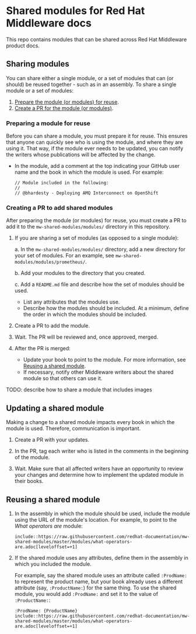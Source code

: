 # Shared modules for Red Hat Middleware docs

This repo contains modules that can be shared across Red Hat Middleware product docs.

## Sharing modules

You can share either a single module, or a set of modules that can (or should) be reused together - such as in an assembly. To share a single module or a set of modules:

1. [Prepare the module (or modules) for reuse](#preparing-a-module-for-reuse).
2. [Create a PR for the module (or modules)](#creating-a-pr-to-add-shared-modules).

### Preparing a module for reuse

Before you can share a module, you must prepare it for reuse. This ensures that anyone can quickly see who is using the module, and where they are using it. That way, if the module ever needs to be updated, you can notify the writers whose publications will be affected by the change.

* In the module, add a comment at the top indicating your GitHub user name and the book in which the module is used. For example:

   ```
   // Module included in the following:
   //
   // @bhardesty - Deploying AMQ Interconnect on OpenShift
  ```

### Creating a PR to add shared modules

After preparing the module (or modules) for reuse, you must create a PR to add it to the `mw-shared-modules/modules/` directory in this repository.

1. If you are sharing a set of modules (as opposed to a single module):

    a. In the `mw-shared-modules/modules/` directory, add a new directory for your set of modules. For an example, see `mw-shared-modules/modules/prometheus/`.

    b. Add your modules to the directory that you created.

    c. Add a `README.md` file and describe how the set of modules should be used.

      * List any attributes that the modules use.
      * Describe how the modules should be included. At a minimum, define the order in which the modules should be included.

2. Create a PR to add the module.

3. Wait. The PR will be reviewed and, once approved, merged.

4. After the PR is merged:

   * Update your book to point to the module. For more information, see [Reusing a shared module](#reusing-a-shared-module).
   * If necessary, notify other Middleware writers about the shared module so that others can use it.

TODO: describe how to share a module that includes images

## Updating a shared module

Making a change to a shared module impacts every book in which the module is used. Therefore, communication is important.

1. Create a PR with your updates.

2. In the PR, tag each writer who is listed in the comments in the beginning of the module.

3. Wait. Make sure that all affected writers have an opportunity to review your changes and determine how to implement the updated module in their books.

## Reusing a shared module

1. In the assembly in which the module should be used, include the module using the URL of the module's location. For example, to point to the _What operators are_ module:

   ```
   include::https://raw.githubusercontent.com/redhat-documentation/mw-shared-modules/master/modules/what-operators-are.adoc[leveloffset=+1]
   ```

2. If the shared module uses any attributes, define them in the assembly in which you included the module.

   For example, say the shared module uses an attribute called `:ProdName:` to represent the product name, but your book already uses a different attribute (say, `:ProductName:`) for the same thing. To use the shared module, you would add `:ProdName:` and set it to the value of `:ProductName:`:

   ```
   :ProdName: {ProductName}
   include::https://raw.githubusercontent.com/redhat-documentation/mw-shared-modules/master/modules/what-operators-are.adoc[leveloffset=+1]
   ```   
